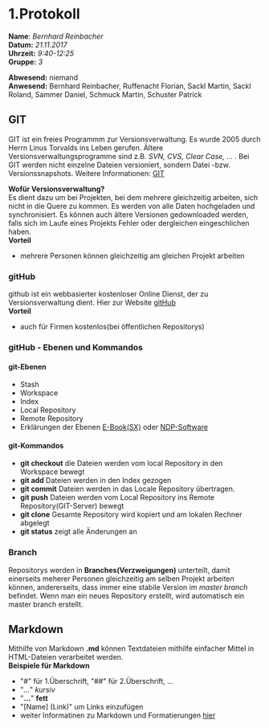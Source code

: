 # 1.Protokoll  
  
  **Name**:  *Bernhard Reinbacher*  
  **Datum:** *21.11.2017*  
  **Uhrzeit:** *9:40-12:25*  
  **Gruppe:** *3*  
  
   
    
 **Abwesend:** niemand  
 **Anwesend:** Bernhard Reinbacher, Ruffenacht Florian, Sackl Martin, Sackl Roland, Sammer Daniel, Schmuck Martin, Schuster Patrick  
   
     
## GIT    
GIT ist ein freies Programmm zur Versionsverwaltung. Es wurde 2005 durch Herrn Linus Torvalds ins Leben gerufen. Ältere Versionsverwaltungsprogramme sind z.B. *SVN, CVS, Clear Case, ...* . Bei GIT werden nicht einzelne Dateien versioniert, sondern Datei -bzw. Versionssnapshots. Weitere Informationen: [GIT](https://de.wikipedia.org/wiki/Git) 

**Wofür Versionsverwaltung?**    
Es dient dazu um bei Projekten, bei dem mehrere gleichzeitig arbeiten, sich nicht in die Quere zu kommen. Es werden von alle     Daten hochgeladen und synchronisiert. Es können auch ältere Versionen gedownloaded werden, falls sich im Laufe eines Projekts Fehler oder dergleichen eingeschlichen haben.   
**Vorteil**   
* mehrere Personen können gleichzeitig am gleichen Projekt arbeiten  
  
### gitHub  
github ist ein webbasierter kostenloser Online Dienst, der zu Versionsverwaltung dient. Hier zur Website [gitHub](https://github.com/)  
**Vorteil**   
* auch für Firmen kostenlos(bei öffentlichen Repositorys)    
  
### gitHub - Ebenen und Kommandos  
#### git-Ebenen  
* Stash  
* Workspace  
* Index  
* Local Repository  
* Remote Repository    
* Erklärungen der Ebenen  [E-Book(SX)](https://www.htl-mechatronik.at/e-books/sx/html/git/git.html#(4)) oder [NDP-Software](http://ndpsoftware.com/git-cheatsheet.html)  
                         
  
#### git-Kommandos  
* **git checkout**  die Dateien werden vom local Repository in den Workspace bewegt  
* **git add** Dateien werden in den Index gezogen  
* **git commit** Dateien werden in das Locale Repository übertragen.  
* **git push**  Dateien werden vom Local Repository ins Remote Repository(GIT-Server) bewegt  
* **git clone** Gesamte Repository wird kopiert und am lokalen Rechner abgelegt  
* **git status** zeigt alle Änderungen an      
  
### Branch  
Repositorys werden in **Branches(Verzweigungen)** unterteilt, damit einerseits meherer Personen gleichzeitig am selben Projekt arbeiten können, andererseits, dass immer eine stabile Version im *master branch* befindet. Wenn man ein neues Repository erstellt, wird automatisch ein master branch erstellt.  
  
## Markdown  
Mithilfe von Markdown **.md** können Textdateien mithilfe einfacher Mittel in HTML-Dateien verarbeitet werden.   
**Beispiele für Markdown**  
* "#" für 1.Überschrift, "##" für 2.Überschrift, ...  
* "*...*" *kursiv*  
* "**...**" **fett**    
* "[Name] (Link)" um Links einzufügen  
* weiter Informatinen zu Markdown und Formatierungen [hier](https://guides.github.com/features/mastering-markdown/)



 
 
    
    
